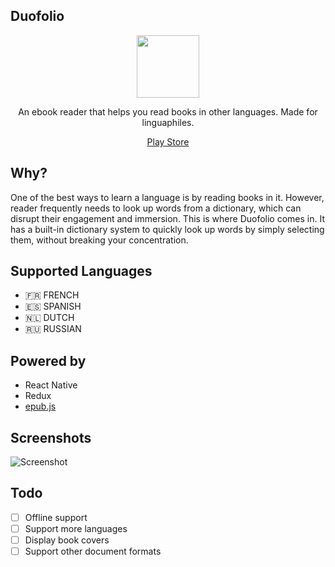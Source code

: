 ## Duofolio

<p align="center">
  <img src="https://raw.githubusercontent.com/farshed/duofolio/master/docs/logo.png" height=100/>
</p>

<p align="center">An ebook reader that helps you read books in other languages. Made for linguaphiles.</p>

<p align="center">
  <a href="https://play.google.com/store/apps/details?id=com.duofolio">Play Store</a>
<p>

## Why?

One of the best ways to learn a language is by reading books in it. However, reader frequently needs to look up words from a dictionary, which can disrupt their engagement and immersion. This is where Duofolio comes in. It has a built-in dictionary system to quickly look up words by simply selecting them, without breaking your concentration.

## Supported Languages

-  🇫🇷 FRENCH
-  🇪🇸 SPANISH
-  🇳🇱 DUTCH
-  🇷🇺 RUSSIAN

## Powered by

-  React Native
-  Redux
-  [epub.js](https://github.com/futurepress/epub.js)

## Screenshots

![Screenshot](https://raw.githubusercontent.com/farshed/duofolio/master/docs/screenshots.png)

## Todo

-  [ ] Offline support
-  [ ] Support more languages
-  [ ] Display book covers
-  [ ] Support other document formats
